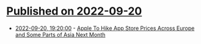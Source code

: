 # [Published on 2022-09-20](index.md)

* [2022-09-20, 19:20:00](https://apple.slashdot.org/story/22/09/20/1656214/apple-to-hike-app-store-prices-across-europe-and-some-parts-of-asia-next-month?utm_source=rss1.0mainlinkanon&utm_medium=feed) - [Apple To Hike App Store Prices Across Europe and Some Parts of Asia Next Month](https://apple.slashdot.org/story/22/09/20/1656214/apple-to-hike-app-store-prices-across-europe-and-some-parts-of-asia-next-month?utm_source=rss1.0mainlinkanon&utm_medium=feed)
